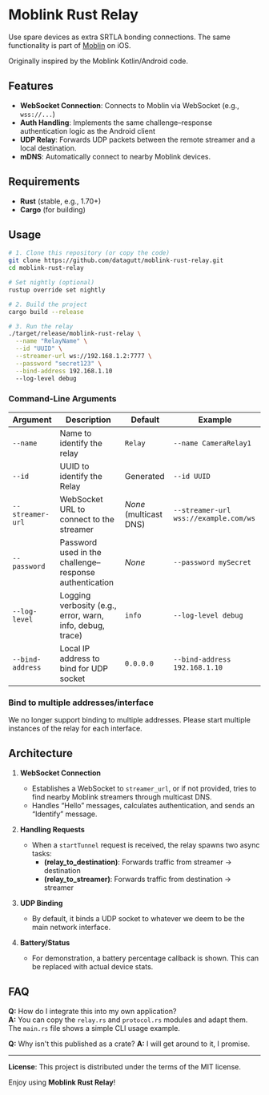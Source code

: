 # Moblink Rust Relay

Use spare devices as extra SRTLA bonding connections. The same functionality is part of [Moblin](https://github.com/eerimoq/moblin) on iOS.

Originally inspired by the Moblink Kotlin/Android code.

## Features

- **WebSocket Connection**: Connects to Moblin via WebSocket (e.g., `wss://...`)  
- **Auth Handling**: Implements the same challenge–response authentication logic as the Android client  
- **UDP Relay**: Forwards UDP packets between the remote streamer and a local destination.  
- **mDNS**: Automatically connect to nearby Moblink devices.

## Requirements

- **Rust** (stable, e.g., 1.70+)
- **Cargo** (for building)

## Usage

```bash
# 1. Clone this repository (or copy the code)
git clone https://github.com/datagutt/moblink-rust-relay.git
cd moblink-rust-relay

# Set nightly (optional)
rustup override set nightly

# 2. Build the project
cargo build --release

# 3. Run the relay
./target/release/moblink-rust-relay \
  --name "RelayName" \
  --id "UUID" \
  --streamer-url ws://192.168.1.2:7777 \
  --password "secret123" \
  --bind-address 192.168.1.10
  --log-level debug
```

### Command-Line Arguments

| Argument         | Description                                                                  | Default       | Example                                     |
|------------------|------------------------------------------------------------------------------|---------------|---------------------------------------------|
| `--name`         | Name to identify the relay                                                    | `Relay`       | `--name CameraRelay1`                       |
| `--id`           | UUID to identify the Relay                                                    | Generated     | `--id UUID`                                 |
| `--streamer-url` | WebSocket URL to connect to the streamer                                      | _None_ (multicast DNS)        | `--streamer-url wss://example.com/ws`       |
| `--password`     | Password used in the challenge–response authentication                        | _None_        | `--password mySecret`                       |
| `--log-level`    | Logging verbosity (e.g., error, warn, info, debug, trace)                    | `info`        | `--log-level debug`                         |
| `--bind-address` | Local IP address to bind for UDP socket                                      | `0.0.0.0`     | `--bind-address 192.168.1.10`  |

### Bind to multiple addresses/interface

We no longer support binding to multiple addresses.
Please start multiple instances of the relay for each interface.

## Architecture

1. **WebSocket Connection**  
   - Establishes a WebSocket to `streamer_url`, or if not provided, tries to find nearby Moblink streamers through multicast DNS.
   - Handles “Hello” messages, calculates authentication, and sends an “Identify” message.

2. **Handling Requests**  
   - When a `startTunnel` request is received, the relay spawns two async tasks:  
     - **(relay_to_destination)**: Forwards traffic from streamer → destination  
     - **(relay_to_streamer)**: Forwards traffic from destination → streamer  

3. **UDP Binding**  
   - By default, it binds a UDP socket to whatever we deem to be the main network interface.

4. **Battery/Status**  
   - For demonstration, a battery percentage callback is shown. This can be replaced with actual device stats.

## FAQ

**Q:** How do I integrate this into my own application?  
**A:** You can copy the `relay.rs` and `protocol.rs` modules and adapt them. The `main.rs` file shows a simple CLI usage example.

**Q:** Why isn't this published as a crate?
**A:** I will get around to it, I promise.

---

**License**: This project is distributed under the terms of the MIT license.

Enjoy using **Moblink Rust Relay**!
